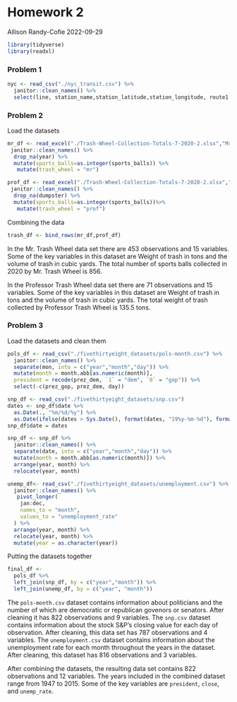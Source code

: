 Homework 2
================
Allison Randy-Cofie
2022-09-29

``` r
library(tidyverse)
library(readxl)
```

### Problem 1

``` r
nyc <- read_csv("./nyc_transit.csv") %>% 
  janitor::clean_names() %>% 
  select(line, station_name,station_latitude,station_longitude, route1:route11,entry,vending,entrance_type,ada) 
```

### Problem 2

Load the datasets

``` r
mr_df <- read_excel("./Trash-Wheel-Collection-Totals-7-2020-2.xlsx","Mr. Trash Wheel","A2:N534")%>%
 janitor::clean_names() %>% 
  drop_na(year) %>% 
  mutate(sports_balls=as.integer(sports_balls)) %>% 
   mutate(trash_wheel = "mr")
```

``` r
prof_df <- read_excel("./Trash-Wheel-Collection-Totals-7-2020-2.xlsx","Professor Trash Wheel","A2:N116")%>%
 janitor::clean_names() %>% 
  drop_na(dumpster) %>% 
  mutate(sports_balls=as.integer(sports_balls))%>% 
   mutate(trash_wheel = "prof")
```

Combining the data

``` r
trash_df <- bind_rows(mr_df,prof_df)
```

In the Mr. Trash Wheel data set there are 453 observations and 15
variables. Some of the key variables in this dataset are Weight of trash
in tons and the volume of trash in cubic yards. The total number of
sports balls collected in 2020 by Mr. Trash Wheel is 856.

In the Professor Trash Wheel data set there are 71 observations and 15
variables. Some of the key variables in this dataset are Weight of trash
in tons and the volume of trash in cubic yards. The total weight of
trash collected by Professor Trash Wheel is 135.5 tons.

### Problem 3

Load the datasets and clean them

``` r
pols_df <- read_csv("./fivethirtyeight_datasets/pols-month.csv") %>% 
  janitor::clean_names() %>% 
  separate(mon, into = c("year","month","day")) %>% 
  mutate(month = month.abb[as.numeric(month)],
  president = recode(prez_dem, `1` = "dem", `0` = "gop")) %>% 
  select(-c(prez_gop, prez_dem, day)) 
```

``` r
snp_df <- read_csv("./fivethirtyeight_datasets/snp.csv") 
dates <- snp_df$date %>% 
  as.Date(., "%m/%d/%y") %>%  
  as.Date(ifelse(dates > Sys.Date(), format(dates, "19%y-%m-%d"), format(dates)))
snp_df$date = dates

snp_df <- snp_df %>% 
  janitor::clean_names() %>% 
  separate(date, into = c("year","month","day")) %>% 
  mutate(month = month.abb[as.numeric(month)]) %>% 
  arrange(year, month) %>% 
  relocate(year, month)
```

``` r
unemp_df<- read_csv("./fivethirtyeight_datasets/unemployment.csv") %>% 
  janitor::clean_names() %>%
   pivot_longer(
    jan:dec, 
    names_to = "month",
    values_to = "unemployment_rate"
  ) %>% 
  arrange(year, month) %>% 
  relocate(year, month) %>% 
  mutate(year = as.character(year))
```

Putting the datasets together

``` r
final_df <- 
  pols_df %>% 
  left_join(snp_df, by = c("year","month")) %>% 
  left_join(unemp_df, by = c("year", "month"))
```

The `pols-month.csv` dataset contains information about politicians and
the number of which are democratic or republican govenors or senators.
After cleaning it has 822 observations and 9 variables. The `snp.csv`
dataset contains information about the stock S&P’s closing value for
each day of observation. After cleaning, this data set has 787
observations and 4 variables. The `unemployment.csv` dataset contains
information about the unemployment rate for each month throughout the
years in the dataset. After cleaning, this dataset has 816 observations
and 3 variables.

After combining the datasets, the resulting data set contains 822
observations and 12 variables. The years included in the combined
dataset range from 1947 to 2015. Some of the key variables are
`president`, `close`, and `unemp_rate`.
